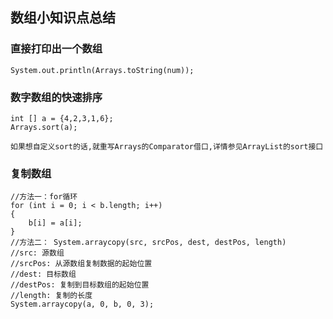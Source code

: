 ## 数组小知识点总结

### 直接打印出一个数组
```
System.out.println(Arrays.toString(num));
```

### 数字数组的快速排序
```
int [] a = {4,2,3,1,6};
Arrays.sort(a);
```
    如果想自定义sort的话,就重写Arrays的Comparator借口,详情参见ArrayList的sort接口
    
### 复制数组
```
//方法一：for循环  
for (int i = 0; i < b.length; i++)   
{  
    b[i] = a[i];  
}  
//方法二： System.arraycopy(src, srcPos, dest, destPos, length)  
//src: 源数组  
//srcPos: 从源数组复制数据的起始位置  
//dest: 目标数组  
//destPos: 复制到目标数组的起始位置  
//length: 复制的长度  
System.arraycopy(a, 0, b, 0, 3);  
```
